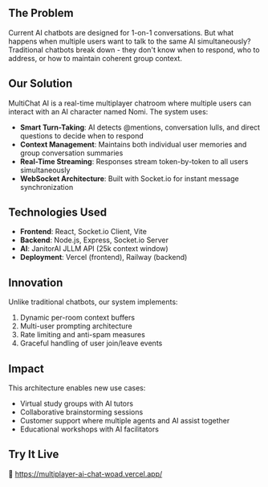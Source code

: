 ## The Problem
Current AI chatbots are designed for 1-on-1 conversations. But what happens when multiple users want to talk to the same AI simultaneously? Traditional chatbots break down - they don't know when to respond, who to address, or how to maintain coherent group context.

## Our Solution
MultiChat AI is a real-time multiplayer chatroom where multiple users can interact with an AI character named Nomi. The system uses:

- **Smart Turn-Taking**: AI detects @mentions, conversation lulls, and direct questions to decide when to respond
- **Context Management**: Maintains both individual user memories and group conversation summaries
- **Real-Time Streaming**: Responses stream token-by-token to all users simultaneously
- **WebSocket Architecture**: Built with Socket.io for instant message synchronization

## Technologies Used
- **Frontend**: React, Socket.io Client, Vite
- **Backend**: Node.js, Express, Socket.io Server
- **AI**: JanitorAI JLLM API (25k context window)
- **Deployment**: Vercel (frontend), Railway (backend)

## Innovation
Unlike traditional chatbots, our system implements:
1. Dynamic per-room context buffers
2. Multi-user prompting architecture
3. Rate limiting and anti-spam measures
4. Graceful handling of user join/leave events

## Impact
This architecture enables new use cases:
- Virtual study groups with AI tutors
- Collaborative brainstorming sessions
- Customer support where multiple agents and AI assist together
- Educational workshops with AI facilitators

## Try It Live
🔗 https://multiplayer-ai-chat-woad.vercel.app/
